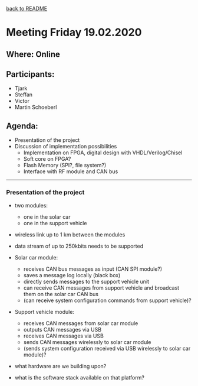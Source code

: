 [back to README](../../README.md)
# Meeting Friday 19.02.2020

## Where: Online

## Participants:
 - Tjark
 - Steffan
 - Victor
 - Martin Schoeberl

## Agenda:
 - Presentation of the project
 - Discussion of implementation possibilities
   - Implementation on FPGA, digital design with VHDL/Verilog/Chisel
   - Soft core on FPGA?
   - Flash Memory (SPI?, file system?)
   - Interface with RF module and CAN bus  
   
---

### Presentation of the project
 - two modules:
   - one in the solar car
   - one in the support vehicle
 - wireless link up to 1 km between the modules
 - data stream of up to 250kbits needs to be supported
 - Solar car module:
   - receives CAN bus messages as input (CAN SPI module?)
   - saves a message log locally (black box)
   - directly sends messages to the support vehicle unit
   - can receive CAN messages from support vehicle and broadcast them on the solar car CAN bus
   - (can receive system configuration commands from support vehicle)?
 - Support vehicle module:
   - receives CAN messages from solar car module
   - outputs CAN messages via USB
   - receives CAN messages via USB 
   - sends CAN messages wirelessly to solar car module
   - (sends system configuration received via USB wirelessly to solar car module)?
   
 - what hardware are we building upon?
 - what is the software stack available on that platform?